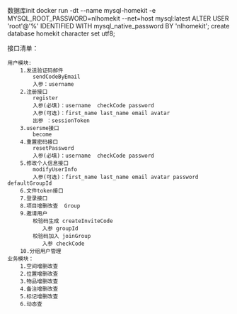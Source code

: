 
数据库init
docker run -dt --name mysql-homekit -e MYSQL_ROOT_PASSWORD=nlhomekit --net=host  mysql:latest
ALTER USER 'root'@'%' IDENTIFIED WITH mysql_native_password BY 'nlhomekit';
create database homekit character set utf8; 

接口清单：

    用户模块:
        1.发送验证码邮件
            sendCodeByEmail 
            入参：username
        2.注册接口
            register 
            入参(必填)：username  checkCode password
            入参(可选)：first_name last_name email avatar
            出参 ：sessionToken
        3.usersme接口
            become
        4.重置密码接口
            resetPassword
            入参(必填)：username  checkCode password
        5.修改个人信息接口
            modifyUserInfo
            入参(可选)：first_name last_name email avatar password defaultGroupId
        6.文件token接口
        7.登录接口
        8.项目增删改查  Group
        9.邀请用户 
            校验码生成 createInviteCode 
               入参 groupId
            校验码加入 joinGroup 
               入参 checkCode 
        10.分组用户管理
    业务模块：
        1.空间增删改查
        2.位置增删改查
        3.物品增删改查
        4.备注增删改查
        5.标记增删改查
        6.动态查


